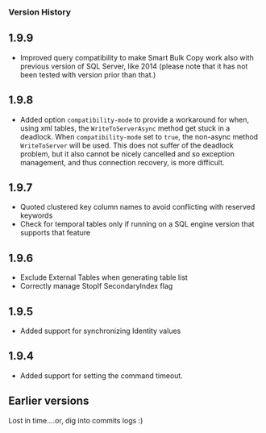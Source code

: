 ### Version History 

## 1.9.9

- Improved query compatibility to make Smart Bulk Copy work also with previous version of SQL Server, like 2014 (please note that it has not been tested with version prior than that.)

## 1.9.8

- Added option `compatibility-mode` to provide a workaround for when, using xml tables, the `WriteToServerAsync` method get stuck in a deadlock. When `compatibility-mode` set to `true`, the non-async method `WriteToServer` will be used. This does not suffer of the deadlock problem, but it also cannot be nicely cancelled and so exception management, and thus connection recovery, is more difficult.

## 1.9.7

- Quoted clustered key column names to avoid conflicting with reserved keywords
- Check for temporal tables only if running on a SQL engine version that supports that feature

## 1.9.6

- Exclude External Tables when generating table list
- Correctly manage StopIf SecondaryIndex flag

## 1.9.5

- Added support for synchronizing Identity values

## 1.9.4

- Added support for setting the command timeout.

## Earlier versions

Lost in time....or, dig into commits logs :)
